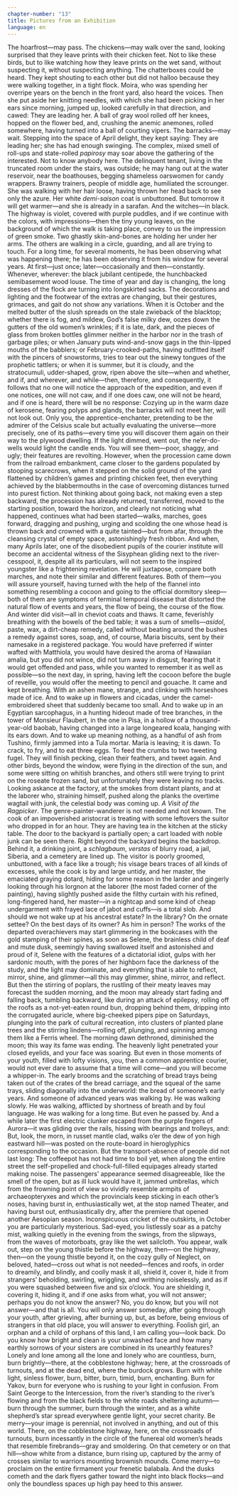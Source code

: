 ```yaml
---
chapter-number: "13"
title: Pictures from an Exhibition
language: en
---
```


The hoarfrost—may pass. The chickens—may walk 
over the sand, looking surprised that they leave 
prints with their chicken feet. Not to like these birds, 
but to like watching how they leave prints on the wet sand, 
without suspecting it, without suspecting anything. The chatterboxes could be heard. They kept shouting to each other but 
did not halloo because they were walking together, in a tight 
flock. Moira, who was spending her overripe years on the 
bench in the front yard, also heard the voices. Then she put 
aside her knitting needles, with which she had been picking in 
her ears since morning, jumped up, looked carefully in that direction, and cawed: They are leading her. A ball of gray wool 
rolled off her knees, hopped on the flower bed, and, crushing 
the anemic anemones, rolled somewhere, having turned into a 
ball of courting vipers. The barracks—may wait. Stepping into 
the space of April delight, they kept saying: They are leading 
her; she has had enough swinging. The complex, mixed smell 
of roll-ups and state-rolled *papirosy* may soar above the gathering of the interested. Not to know anybody here. The delinquent tenant, living in the truncated room under the stairs, was 
outside; he may hang out at the water reservoir, near the boathouses, begging shameless oarswomen for candy wrappers. 
Brawny trainers, people of middle age, humiliated the 
scrounger. She was walking with her hair loose, having thrown 
her head back to see only the azure. Her white *demi-saison* coat 
is unbuttoned. But tomorrow it will get warmer—and she is 
already in a sarafan. And the witches—in black. The highway is 
violet, covered with purple puddles, and if we continue with 
the colors, with impressions—then the tiny young leaves, on 
the background of which the walk is taking place, convey to 
us the impression of green smoke. Two ghastly skin-and-bones 
are holding her under her arms. The others are walking in a 
circle, guarding, and all are trying to touch. For a long time, for 
several moments, he has been observing what was happening 
there; he has been observing it from his window for several years. 
At first—just once; later—occasionally and then—constantly. 
Whenever, wherever: the black jubilant centipede, the hunchbacked semibasement wood louse. The time of year and day is 
changing, the long dresses of the flock are turning into longskirted sacks. The decorations and lighting and the footwear of 
the extras are changing, but their gestures, grimaces, and gait 
do not show any variations. When it is October and the melted 
butter of the slush spreads on the stale zwieback of the blacktop; whether there is fog, and mildew, God’s false milky dew, 
oozes down the gutters of the old women’s wrinkles; if it is late, 
dark, and the pieces of glass from broken bottles glimmer neither in the harbor nor in the trash of garbage piles; or when 
January puts wind-and-snow gags in the thin-lipped mouths of 
the babblers; or February-crooked-paths, having outfitted 
itself with the pincers of snowstorms, tries to tear out the sinewy tongues of the prophetic tattlers; or when it is summer, 
but it is cloudy, and the stratocumuli, udder-shaped, grow, ripen 
above the site—when and whether, and if, and wherever, and 
while—then, therefore, and consequently, it follows that no 
one will notice the approach of the expedition, and even if one 
notices, one will not caw, and if one does caw, one will not be 
heard, and if one is heard, there will be no response: Cozying 
up in the warm daze of kerosene, fearing polyps and glands, the 
barracks will not meet her, will not look out. Only you, the apprentice-enchanter, pretending to be the admirer of the Celsius scale but actually evaluating the universe—more precisely, 
one of its paths—every time you will discover them again on 
their way to the plywood dwelling. If the light dimmed, went 
out, the ne’er-do-wells would light the candle ends. You will 
see them—poor, shaggy, and ugly; their features are revolting. 
However, when the procession came down from the railroad 
embankment, came closer to the gardens populated by stooping scarecrows, when it stepped on the solid ground of the yard 
flattened by children’s games and printing chicken feet, then 
everything achieved by the blabbermouths in the case of overcoming distances turned into purest fiction. Not thinking 
about going back, not making even a step backward, the procession has already returned, transferred, moved to the starting position, toward the horizon, and clearly not noticing what 
happened, continues what had been started—walks, marches, 
goes forward, dragging and pushing, urging and scolding the 
one whose head is thrown back and crowned with a quite 
tainted—but from afar, through the cleansing crystal of empty 
space, astonishingly fresh ribbon. And when, many Aprils later, 
one of the disobedient pupils of the courier institute will become an accidental witness of the Sisyphean gliding next to 
the river-cesspool, it, despite all its particulars, will not seem to 
the inspired youngster like a frightening revelation. He will 
juxtapose, compare both marches, and note their similar and 
different features. Both of them—you will assure yourself, having turned with the help of the flannel into something resembling a cocoon and going to the official dormitory sleep—both 
of them are symptoms of terminal temporal disease that distorted the natural flow of events and years, the flow of being, 
the course of the flow. And winter did visit—all in cheviot 
coats and thaws. It came, feverishly breathing with the bowels 
of the bed table; it was a sum of smells—*asidol*, paste, wax, a 
dirt-cheap remedy, called without beating around the bushes a 
remedy against sores, soap, and, of course, Maria biscuits, sent 
by their namesake in a registered package. You would have preferred if winter wafted with Matthiola, you would have desired 
the aroma of Hawaiian amalia, but you did not wince, did not 
turn away in disgust, fearing that it would get offended and 
pass, while you wanted to remember it as well as possible—so 
the next day, in spring, having left the cocoon before the bugle 
of reveille, you would offer the meeting to pencil and gouache. 
It came and kept breathing. With an ashen mane, strange, and 
clinking with horseshoes made of ice. And to wake up in flowers 
and cicadas, under the camel-embroidered sheet that suddenly 
became too small. And to wake up in an Egyptian sarcophagus, 
in a hunting hideout made of tree branches, in the tower 
of Monsieur Flaubert, in the one in Pisa, in a hollow of a 
thousand-year-old baobab, having changed into a large longeared koala, hanging with its ears down. And to wake up meaning nothing, as a handful of ash from Tushino, firmly jammed 
into a Tula mortar. Maria is leaving; it is dawn. To crack, to fry, 
and to eat three eggs. To feed the crumbs to two tweeting fugel. 
They will finish pecking, clean their feathers, and tweet again. 
And other birds, beyond the window, were flying in the direction of the sun, and some were sitting on whitish branches, and 
others still were trying to print on the roseate frozen sand, but 
unfortunately they were leaving no tracks. Looking askance at 
the factory, at the smokes from distant plants, and at the laborer who, straining himself, pushed along the planks the overtime wagtail with junk, the celestial body was coming up. *A Visit of the Ragpicker*. The genre-painter-wanderer is not 
needed and not known. The cook of an impoverished aristocrat is treating with some leftovers the suitor who dropped in 
for an hour. They are having tea in the kitchen at the sticky table. The door to the backyard is partially open; a cart loaded 
with noble junk can be seen there. Right beyond the backyard 
begins the backdrop. Behind it, a drinking joint, a *schlagbaum*, 
*verstas* of blurry road, a jail, Siberia, and a cemetery are lined 
up. The visitor is poorly groomed, unbuttoned, with a face like 
a trough; his visage bears traces of all kinds of excesses, while 
the cook is by and large untidy, and her master, the emaciated 
graying dotard, hiding for some reason in the larder and gingerly looking through his lorgnon at the laborer (the most 
faded corner of the painting), having slightly pushed aside the 
filthy curtain with his refined, long-fingered hand, her master—in a nightcap and some kind of cheap undergarment with 
frayed lace of jabot and cuffs—is a total slob. And should we not 
wake up at his ancestral estate? In the library? On the ornate 
settee? On the best days of its owner? As him in person? The 
works of the departed overachievers may start glimmering in 
the bookcases with the gold stamping of their spines, as soon 
as Selene, the brainless child of deaf and mute dusk, seemingly 
having swallowed itself and astonished and proud of it, Selene 
with the features of a dictatorial idiot, gulps with her sardonic 
mouth, with the pores of her highborn face the darkness of the 
study, and the light may dominate, and everything that is able 
to reflect, mirror, shine, and glimmer—all this may glimmer, 
shine, mirror, and reflect. But then the stirring of poplars, the 
rustling of their meaty leaves may forecast the sudden morning, and the moon may already start fading and falling back, 
tumbling backward, like during an attack of epilepsy, rolling off 
the roofs as a not-yet-eaten round bun, dropping behind them, 
dripping into the corrugated auricle, where big-cheeked pipers 
pipe on Saturdays, plunging into the park of cultural recreation, into clusters of planted plane trees and the stirring 
lindens—rolling off, plunging, and spinning among them like 
a Ferris wheel. The morning dawn dethroned, diminished the 
moon; this way its fame was ending. The heavenly light penetrated your closed eyelids, and your face was soaring. But even 
in those moments of your youth, filled with lofty visions, you, 
then a common apprentice courier, would not ever dare to assume that a time will come—and you will become a whipper-in. 
The early brooms and the scratching of bread trays being taken 
out of the crates of the bread carriage, and the squeal of the 
same trays, sliding diagonally into the underworld: the bread 
of someone’s early years. And someone of advanced years was 
walking by. He was walking slowly. He was walking, afflicted by 
shortness of breath and by foul language. He was walking for a 
long time. But even he passed by. And a while later the first 
electric clunker escaped from the purple fingers of Aurora—it 
was gliding over the rails, hissing with bearings and trolleys, 
and: But, look, the morn, in russet mantle clad, walks o’er the 
dew of yon high eastward hill—was posted on the route-board 
in hieroglyphics corresponding to the occasion. But the transport-absence of people did not last long: The coffeepot has not 
had time to boil yet, when along the entire street the self-propelled and chock-full-filled equipages already started making 
noise. The passengers’ appearance seemed disagreeable, like 
the smell of the open, but as ill luck would have it, jammed 
umbrellas, which from the frowning point of view so vividly 
resemble armpits of archaeopteryxes and which the provincials keep sticking in each other’s noses, having burst in, enthusiastically wet, at the stop named Theater, and having burst 
out, enthusiastically dry, after the premiere that opened another Aesopian season. Inconspicuous cricket of the outskirts, 
in October you are particularly mysterious. Sad-eyed, you listlessly soar as a patchy mist, walking quietly in the evening from 
the swings, from the slipways, from the waves of motorboats, 
gray like the wet sailcloth. You appear, walk out, step on the 
young thistle before the highway, then—on the highway, 
then—on the young thistle beyond it, on the cozy gully of Neglect, on beloved, hated—cross out what is not needed—fences 
and roofs, in order to dreamily, and blindly, and coolly mask it 
all, shield it, cover it, hide it from strangers’ beholding, swirling, 
wriggling, and writhing noiselessly, and as if you were squashed 
between five and six o’clock. You are shielding it, covering it, 
hiding it, and if one asks from what, you will not answer; perhaps you do not know the answer? No, you do know, but you 
will not answer—and that is all. You will only answer someday, 
after going through your youth, after grieving, after burning up, 
but, as before, being envious of strangers in that old place, you 
will answer to everything. Foolish girl, an orphan and a child of 
orphans of this land, I am calling you—look back. Do you 
know how bright and clean is your unwashed face and how 
many earthly sorrows of your sisters are combined in its unearthly features? Lonely and lone among all the lone and lonely 
who are countless, burn, burn brightly—there, at the cobblestone highway; here, at the crossroads of turnouts, and at the 
dead end, where the burdock grows. Burn with white light, sinless flower, burn, bitter, burn, timid, burn, enchanting. Burn for 
Yakov, burn for everyone who is rushing to your light in confusion. From Saint George to the Intercession, from the river’s 
standing to the river’s flowing and from the black fields to the 
white roads sheltering autumn—burn through the summer, 
burn through the winter, and as a white shepherd’s star spread 
everywhere gentle light, your secret charity. Be merry—your 
image is perennial, not involved in anything, and out of this 
world. There, on the cobblestone highway, here, on the crossroads of turnouts, burn incessantly in the circle of the funereal 
old women’s heads that resemble firebrands—gray and smoldering. On that cemetery or on that hill—show white from a 
distance, burn rising up, captured by the army of crosses similar 
to warriors mounting brownish mounds. Come merry—to 
proclaim on the entire firmament your frenetic balabala. And 
the dusks cometh and the dark flyers gather toward the night 
into black flocks—and only the boundless spaces up high pay 
heed to this answer.